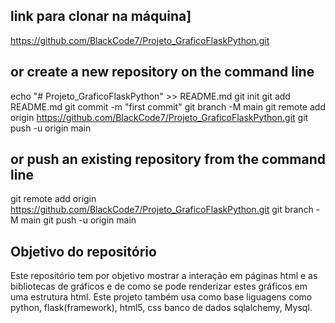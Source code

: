 ## link para clonar na máquina]
https://github.com/BlackCode7/Projeto_GraficoFlaskPython.git

## or create a new repository on the command line

echo "# Projeto_GraficoFlaskPython" >> README.md
git init
git add README.md
git commit -m "first commit"
git branch -M main
git remote add origin https://github.com/BlackCode7/Projeto_GraficoFlaskPython.git
git push -u origin main
                
## or push an existing repository from the command line

git remote add origin https://github.com/BlackCode7/Projeto_GraficoFlaskPython.git
git branch -M main
git push -u origin main


## Objetivo do repositório
Este repositório tem por objetivo mostrar a interação em páginas html 
e as bibliotecas de gráficos e de como se pode renderizar estes gráficos
em uma estrutura html. Este projeto também usa como base liguagens como
python, flask(framework), html5, css banco de dados sqlalchemy, Mysql. 